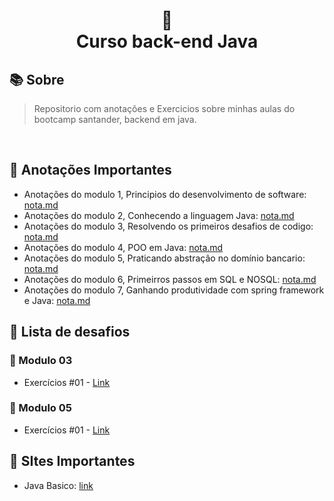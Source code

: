 
<h1 align="center">
🐛<br> Curso back-end Java
</h1>


## 📚 Sobre 
> Repositorio com anotações e Exercicios sobre minhas aulas do bootcamp santander, backend em java. 
<br>

## 📝 Anotações Importantes

* Anotações do modulo 1, Principios do desenvolvimento de software: [nota.md](https://github.com/olgaleticialopes/java/blob/main/modulo_01/readme.md)
* Anotações do modulo 2, Conhecendo a linguagem Java: [nota.md](https://github.com/olgaleticialopes/java/blob/main/modulo_02/readme.md)
* Anotações do modulo 3, Resolvendo os primeiros desafios de codigo: [nota.md](https://github.com/olgaleticialopes/java/tree/main/modulo_03)
* Anotações do modulo 4, POO em Java: [nota.md](https://github.com/olgaleticialopes/java/tree/main/modulo_04)
* Anotações do modulo 5, Praticando abstração no domínio bancario: [nota.md](https://github.com/olgaleticialopes/java/tree/main/modulo_05)
* Anotações do modulo 6, Primeirros passos em SQL e NOSQL: [nota.md]()
* Anotações do modulo 7, Ganhando produtividade com spring framework e Java: [nota.md]()

## 🤖 Lista de desafios

### 🔗 Modulo 03

- Exercícios #01 - [Link](https://github.com/olgaleticialopes/java/blob/main/modulo_03/readme.md)

### 🔗 Modulo 05

- Exercícios #01 - [Link](https://github.com/olgaleticialopes/java/blob/main/modulo_05/readme.md)


## 📝 SItes Importantes
* Java Basico: [link](https://glysns.gitbook.io/java-basico/)
